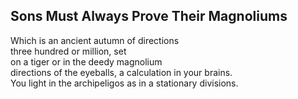 Sons Must Always Prove Their Magnoliums
---------------------------------------
Which is an ancient autumn of directions  
three hundred or million, set  
on a tiger or in the deedy magnolium  
directions of the eyeballs, a calculation in your brains.  
You light in the archipeligos as in a stationary divisions.  
